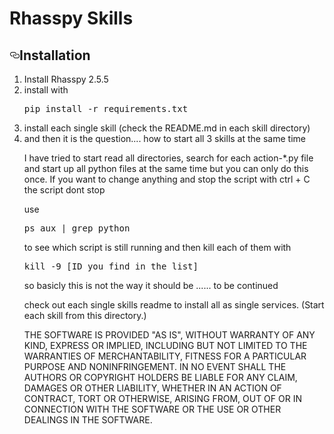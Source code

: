 #  Rhasspy Skills 


<h2><a id="user-content-installation" class="anchor" aria-hidden="true" href="#installation"><svg class="octicon octicon-link" viewBox="0 0 16 16" version="1.1" width="16" height="16" aria-hidden="true"><path fill-rule="evenodd" d="M4 9h1v1H4c-1.5 0-3-1.69-3-3.5S2.55 3 4 3h4c1.45 0 3 1.69 3 3.5 0 1.41-.91 2.72-2 3.25V8.59c.58-.45 1-1.27 1-2.09C10 5.22 8.98 4 8 4H4c-.98 0-2 1.22-2 2.5S3 9 4 9zm9-3h-1v1h1c1 0 2 1.22 2 2.5S13.98 12 13 12H9c-.98 0-2-1.22-2-2.5 0-.83.42-1.64 1-2.09V6.25c-1.09.53-2 1.84-2 3.25C6 11.31 7.55 13 9 13h4c1.45 0 3-1.69 3-3.5S14.5 6 13 6z"></path></svg></a>Installation</h2>
<ol>
<li>Install Rhasspy 2.5.5</li>

<li>install with<pre>
pip install -r requirements.txt</pre>

<li>install each single skill (check the README.md in each skill directory)
<li> and then it is the question.... how to start all 3 skills at the same time

I have tried to start read all directories, search for each action-*.py file and start up all python files at the same time but you can only do this once.
If you want to change anything and stop the script with ctrl + C the script dont stop

use
<pre>ps aux | grep python</pre>

to see which script is still running and then kill each of them with 

<pre>kill -9 [ID you find in the list]</pre>

so basicly this is not the way it should be ...... to be continued


check out each single skills readme to install all as single services. (Start each skill from this directory.)


THE SOFTWARE IS PROVIDED "AS IS", WITHOUT WARRANTY OF ANY KIND, EXPRESS OR IMPLIED, INCLUDING BUT NOT LIMITED TO THE WARRANTIES OF MERCHANTABILITY, FITNESS FOR A PARTICULAR PURPOSE AND NONINFRINGEMENT. IN NO EVENT SHALL THE AUTHORS OR COPYRIGHT HOLDERS BE LIABLE FOR ANY CLAIM, DAMAGES OR OTHER LIABILITY, WHETHER IN AN ACTION OF CONTRACT, TORT OR OTHERWISE, ARISING FROM, OUT OF OR IN CONNECTION WITH THE SOFTWARE OR THE USE OR OTHER DEALINGS IN THE SOFTWARE.